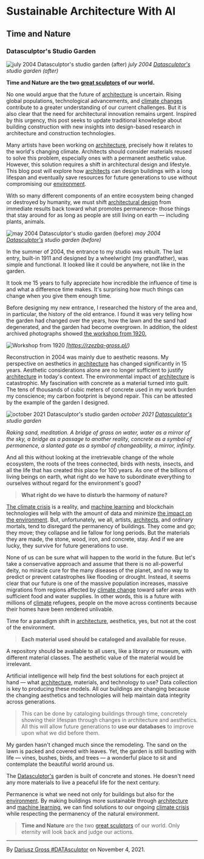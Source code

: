 # Sustainable Architecture With AI

## Time and Nature

### Datasculptor's Studio Garden

![july 2004 Datasculptor's studio garden (after)](july-2004.jpg)
*july 2004 [Datasculptor's](https://datasculptor.mlearning.ai) studio garden (after)*

**Time and Nature are the two [great sculptors](https://rzezba-gross.pl/) of our world.**

No one would argue that the future of [architecture](https://www.instagram.com/next_top_architects/) is uncertain. Rising global populations, technological advancements, and [climate changes](https://www.instagram.com/p/CV48NfPMp17/?utm_source=ig_web_copy_link&igsh=MzRlODBiNWFlZA==) contribute to a greater understanding of our current challenges. But it is also clear that the need for architectural innovation remains urgent. Inspired by this urgency, this post seeks to update traditional knowledge about building construction with new insights into design-based research in architecture and construction technologies.

Many artists have been working on [architecture](https://www.instagram.com/next_top_architects/), precisely how it relates to the world's changing climate. Architects should consider materials reused to solve this problem, especially ones with a permanent aesthetic value. However, this solution requires a shift in architectural design and lifestyle. This blog post will explore how [architects](https://www.instagram.com/next_top_architects/) can design buildings with a long lifespan and eventually save resources for future generations to use without compromising our [environment](https://www.instagram.com/p/CV48NfPMp17/?utm_source=ig_web_copy_link&igsh=MzRlODBiNWFlZA==).

With so many different components of an entire ecosystem being changed or destroyed by humanity, we must shift [architectural design](https://www.instagram.com/next_top_architects/) from immediate results back toward what promotes permanence- those things that stay around for as long as people are still living on earth — including plants, animals.

![may 2004 Datasculptor's studio garden (before)](may-2004.jpg)
*may 2004 [Datasculptor's](https://datasculptor.mlearning.ai) studio garden (before)*

In the summer of 2004, the entrance to my studio was rebuilt. The last entry, built-in 1911 and designed by a wheelwright (my grandfather), was simple and functional. It looked like it could be anywhere, not like in the garden.

It took me 15 years to fully appreciate how incredible the influence of time is and what a difference time makes. It's surprising how much things can change when you give them enough time.

Before designing my new entrance, I researched the history of the area and, in particular, the history of the old entrance. I found it was very telling how the garden had changed over the years, how the lawn and the sand had degenerated, and the garden had become overgrown. In addition, the oldest archived photographs showed [the workshop from 1920.](https://rzezba-gross.pl/)

![Workshop from 1920](1920.jpg)
*[https://rzezba-gross.pl/)*

Reconstruction in 2004 was mainly due to aesthetic reasons. My perspective on aesthetics in [architecture](https://www.instagram.com/next_top_architects/) has changed significantly in 15 years. Aesthetic considerations alone are no longer sufficient to justify [architecture](https://www.instagram.com/next_top_architects/) in today's context. The environmental impact of [architecture](https://www.instagram.com/next_top_architects/) is catastrophic. My fascination with concrete as a material turned into guilt. The tens of thousands of cubic meters of concrete used in my work burden my conscience; my carbon footprint is beyond repair. This can be attested by the example of the garden I designed.

![october 2021 Datasculptor's studio garden](october-2021.jpg)
*october 2021 [Datasculptor's](https://datasculptor.mlearning.ai) studio garden*

*Raking sand, meditation. A bridge of grass on water, water as a mirror of the sky, a bridge as a passage to another reality, concrete as a symbol of permanence, a slanted gate as a symbol of changeability, a mirror, infinity.*

And all this without looking at the irretrievable change of the whole ecosystem, the roots of the trees connected, birds with nests, insects, and all the life that has created this place for 100 years. As one of the billions of living beings on earth, what right do we have to subordinate everything to ourselves without regard for the environment's good?

> **What right do we have to disturb the harmony of nature?**

[The climate crisis](https://deepecology.substack.com/) is a reality, and [machine learning](https://www.linkedin.com/company/mlearning-ai) and blockchain technologies will help with the amount of data and minimize [the impact on the environment](https://www.instagram.com/p/CV48NfPMp17/?utm_source=ig_web_copy_link&igsh=MzRlODBiNWFlZA==). But, unfortunately, we all, artists, [architects,](https://www.instagram.com/next_top_architects/) and ordinary mortals, tend to disregard the permanency of buildings. They come and go; they move; they collapse and lie fallow for long periods. But the materials they are made, the stone, wood, iron, and concrete, stay. And if we are lucky, they survive for future generations to use.

None of us can be sure what will happen to the world in the future. But let's take a conservative approach and assume that there is no all-powerful deity, no miracle cure for the many diseases of the planet, and no way to predict or prevent catastrophes like flooding or drought. Instead, it seems clear that our future is one of the massive population increases, massive migrations from regions affected by [climate change](https://www.linkedin.com/company/mlearning-ai) toward safer areas with sufficient food and water supplies. In other words, this is a future with millions of [climate](https://www.linkedin.com/company/mlearning-ai) refugees, people on the move across continents because their homes have been rendered unlivable.

Time for a paradigm shift in [architecture](https://www.instagram.com/next_top_architects/), aesthetics, yes, but not at the cost of the environment.

> **Each material used should be cataloged and available for reuse.**

A repository should be available to all users, like a library or museum, with different material classes. The aesthetic value of the material would be irrelevant.

Artificial intelligence will help find the best solutions for each project at hand — what [architecture](https://www.instagram.com/next_top_architects/), materials, and technology to use? Data collection is key to producing these models. All our buildings are changing because the changing aesthetics and technologies will help maintain data integrity across generations.

> This can be done by cataloging buildings through time, concretely showing their lifespan through changes in architecture and aesthetics. All this will allow future generations to **use our databases** to improve upon what we did before them.

My garden hasn't changed much since the remodeling. The sand on the lawn is packed and covered with leaves. Yet, the garden is still bustling with life — vines, bushes, birds, and trees — a wonderful place to sit and contemplate the beautiful world around us.

The [Datasculptor's](https://datasculptor.mlearning.ai) garden is built of concrete and stones. He doesn't need any more materials to live a peaceful life for the next century.

Permanence is what we need not only for buildings but also for the [environment](https://www.instagram.com/p/CV48NfPMp17/?utm_source=ig_web_copy_link&igsh=MzRlODBiNWFlZA==). By making buildings more sustainable through [architecture](https://www.instagram.com/next_top_architects/) and [machine learning](https://www.linkedin.com/company/mlearning-ai), we can find solutions to our ongoing [climate crisis](https://deepecology.substack.com/) while respecting the permanency of the natural environment.

> **Time and Nature** are the two [great sculptors](https://rzezba-gross.pl/) of our world. Only eternity will look back and judge our actions.


---

By [Dariusz Gross #DATAsculptor](https://datasculptor.mlearning.ai) on November 4, 2021.

